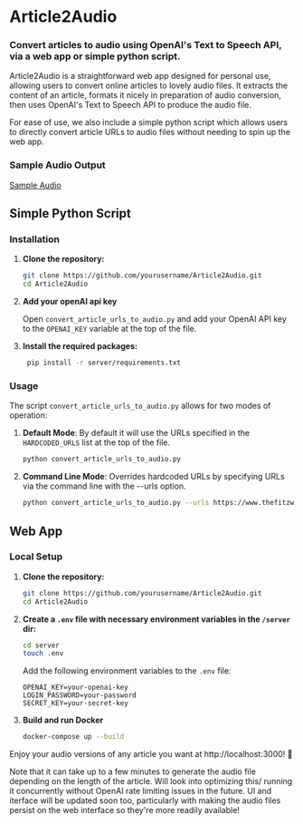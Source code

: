 ﻿# Article2Audio

### Convert articles to audio using OpenAI's Text to Speech API, via a web app or simple python script.

Article2Audio is a straightforward web app designed for personal use, allowing users to convert online articles to 
lovely audio files. It extracts the content of an article, formats it nicely in preparation of audio conversion,
then uses OpenAI's Text to Speech API to produce the audio file. 

For ease of use, we also include a simple python script which allows users to directly convert article URLs to audio files
without needing to spin up the web app. 


### Sample Audio Output

[Sample Audio](https://github.com/timf34/Article2Audio/assets/66926418/bd6fb7e4-812d-455e-93df-1c12560eca13)

## Simple Python Script 

### Installation

1. **Clone the repository:**
   ```bash
   git clone https://github.com/yourusername/Article2Audio.git
   cd Article2Audio
   ```

2. **Add your openAI api key**
   
   Open `convert_article_urls_to_audio.py` and add your OpenAI API key to the `OPENAI_KEY` variable at the top of the file.

3. **Install the required packages:**
   ```bash
    pip install -r server/requirements.txt
    ```

### Usage

The script `convert_article_urls_to_audio.py` allows for two modes of operation:

1. **Default Mode**: By default it will use the URLs specified in the `HARDCODED_URLS` list at the top of the file.
   ```bash
   python convert_article_urls_to_audio.py
   ```
   
2. **Command Line Mode**: Overrides hardcoded URLs by specifying URLs via the command line with the --urls option.
   ```bash
   python convert_article_urls_to_audio.py --urls https://www.thefitzwilliam.com/p/james-joyce-was-a-complicated-man "https://www.honest-broker.com/p/how-picasso-turned-me-into-a-strategy"
   ```

##  Web App

###  Local Setup

1. **Clone the repository:**
   ```bash
   git clone https://github.com/yourusername/Article2Audio.git
   cd Article2Audio
   ```

2. **Create a `.env` file with necessary environment variables in the `/server` dir:**
    ```bash
    cd server   
    touch .env
    ```

    Add the following environment variables to the `.env` file:
   ```plaintext
   OPENAI_KEY=your-openai-key
   LOGIN_PASSWORD=your-password
   SECRET_KEY=your-secret-key
   ```

3. **Build and run Docker**
    ```bash
    docker-compose up --build
    ```
   
Enjoy your audio versions of any article you want at http://localhost:3000! 🎉

Note that it can take up to a few minutes to generate the audio file depending on the length of the article. 
Will look into optimizing this/ running it concurrently without OpenAI rate limiting issues in the future. 
UI and iterface will be updated soon too, particularly with making the audio files
persist on the web interface so they're more readily available!
